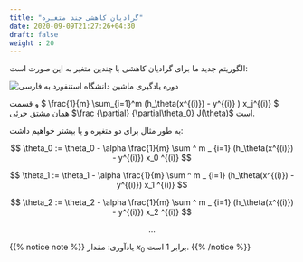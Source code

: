 ```yaml
---
title: "گرادیان کاهشی چند متغیره"
date: 2020-09-09T21:27:26+04:30
draft: false
weight : 20
---
```


الگوریتم جدید ما برای گرادیان کاهشی با چندین متغیر
به این صورت است:

![دوره یادگیری ماشین دانشگاه استنفورد به فارسی](../images/image61.png?width=25pc)

و قسمت $ \frac{1}{m} \sum_{i=1}^m (h_\theta(x^{(i)}) - y^{(i)} ) x_j^{(i)} $ همان مشتق جرئی $\frac {\partial} {\partial\theta_0} J(\theta)$ است.

به طور مثال برای دو متغیره و یا بیشتر خواهیم داشت:

$$
\theta_0 := \theta_0  - \alpha \frac{1}{m} \sum ^ m _ {i=1} (h_\theta(x^{(i)}) - y^{(i)}) x_0 ^{(i)}
$$

$$
\theta_1 := \theta_1  - \alpha \frac{1}{m} \sum ^ m _ {i=1} (h_\theta(x^{(i)}) - y^{(i)}) x_1 ^{(i)}
$$

$$
\theta_2 := \theta_2  - \alpha \frac{1}{m} \sum ^ m _ {i=1} (h_\theta(x^{(i)}) - y^{(i)}) x_2 ^{(i)}
$$

$$
...
$$

{{% notice note %}}
یادآوری:  مقدار $x_0$ برابر $1$ است.
{{% /notice %}}
